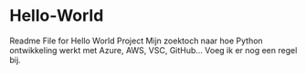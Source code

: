# Hello-World

Readme File for Hello World Project
Mijn zoektoch naar hoe Python ontwikkeling werkt met Azure, AWS, VSC, GitHub...
Voeg ik er nog een regel bij.